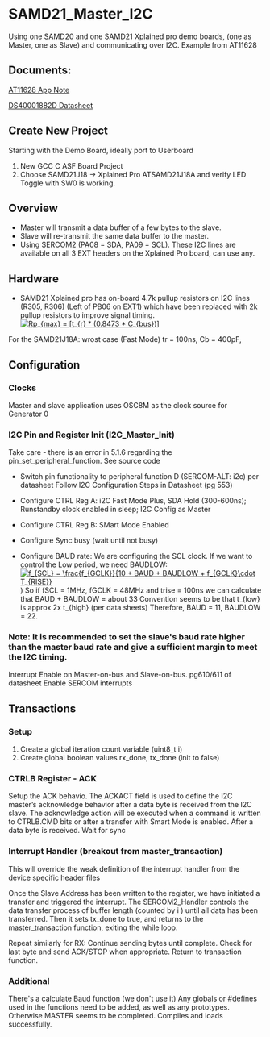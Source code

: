 # SAMD21_Master_I2C
Using one SAMD20 and one SAMD21 Xplained pro demo boards, (one as Master, one as Slave) and communicating over I2C.  Example from AT11628

## Documents:
[AT11628 App Note](https://www.avrfreaks.net/sites/default/files/forum_attachments/Atmel-42631-SAM-D21-SERCOM-I2C-Configura.pdf)

[DS40001882D Datasheet](http://ww1.microchip.com/downloads/en/DeviceDoc/SAMD21-Family-DataSheet-DS40001882D.pdf)

## Create New Project
Starting with the Demo Board, ideally port to Userboard
1. New GCC C ASF Board Project
2. Choose SAMD21J18 -> Xplained Pro ATSAMD21J18A and verify LED Toggle with SW0 is working.

## Overview
* Master will transmit a data buffer of a few bytes to the slave.
* Slave will re-transmit the same data buffer to the master.
* Using SERCOM2 (PA08 = SDA, PA09 = SCL).  These I2C lines are available on all 3 EXT headers on the Xplained Pro board, can use any.

## Hardware
* SAMD21 Xplained pro has on-board 4.7k pullup resistors on I2C lines (R305, R306) (Left of PB06 on EXT1) which have been replaced with 2k pullup resistors to improve signal timing. 
<a href="https://www.codecogs.com/eqnedit.php?latex=Rp_{max}&space;=&space;[t_{r}&space;*&space;(0.8473&space;*&space;C_{bus})]" target="_blank"><img src="https://latex.codecogs.com/gif.latex?Rp_{max}&space;=&space;[t_{r}&space;*&space;(0.8473&space;*&space;C_{bus})]" title="Rp_{max} = [t_{r} * (0.8473 * C_{bus})]" /></a>

For the SAMD21J18A:  wrost case (Fast Mode) tr = 100ns, Cb = 400pF, 

## Configuration
### Clocks
Master and slave application uses OSC8M as the clock source for Generator 0

### I2C Pin and Register Init (I2C_Master_Init)
Take care - there is an error in 5.1.6 regarding the pin_set_peripheral_function.  See source code
* Switch pin functionality to peripheral function D (SERCOM-ALT: i2c) per datasheet 
Follow I2C Configuration Steps in Datasheet (pg 553)

* Configure CTRL Reg A: i2C Fast Mode Plus, SDA Hold (300-600ns); Runstandby clock enabled in sleep; I2C Config as Master
* Configure CTRL Reg B: SMart Mode Enabled
* Configure Sync busy (wait until not busy)
* Configure BAUD rate: We are configuring the SCL clock.  If we want to control the Low period, we need BAUDLOW:
<a href="https://www.codecogs.com/eqnedit.php?latex=f_{SCL}&space;=&space;\frac{f_{GCLK}}{10&space;&plus;&space;BAUD&space;&plus;&space;BAUDLOW&space;&plus;&space;f_{GCLK}\cdot&space;T_{RISE}}" target="_blank"><img src="https://latex.codecogs.com/gif.latex?f_{SCL}&space;=&space;\frac{f_{GCLK}}{10&space;&plus;&space;BAUD&space;&plus;&space;BAUDLOW&space;&plus;&space;f_{GCLK}\cdot&space;T_{RISE}}" title="f_{SCL} = \frac{f_{GCLK}}{10 + BAUD + BAUDLOW + f_{GCLK}\cdot T_{RISE}}" /></a>)
So if fSCL = 1MHz, fGCLK = 48MHz and trise = 100ns we can calculate that BAUD + BAUDLOW = about 33
Convention seems to be that t_{low} is approx 2x t_{high} (per data sheets)
Therefore, BAUD = 11, BAUDLOW = 22.

### Note: It is recommended to set the slave's baud rate higher than the master baud rate and give a sufficient margin to meet the I2C timing.

Interrupt Enable on Master-on-bus and Slave-on-bus. pg610/611 of datasheet
Enable SERCOM interrupts

## Transactions
### Setup
1. Create a global iteration count variable (uint8_t i)
2. Create global boolean values rx_done, tx_done (init to false)
### CTRLB Register - ACK
Setup the ACK behavio.  The ACKACT field is used to define the I2C master’s acknowledge behavior after a data
byte is received from the I2C slave. 
The acknowledge action will be executed when a command is written to CTRLB.CMD bits or after a transfer with Smart Mode is enabled.  After a data byte is received.
Wait for sync

### Interrupt Handler (breakout from master_transaction)
This will override the weak definition of the interrupt handler from the device specific header files

Once the Slave Address has been written to the register, we have initiated a transfer and triggered the interrupt.
The SERCOM2_Handler controls the data transfer process of buffer length (counted by i ) until all data has been transferred.  Then it sets tx_done to true, and returns to the master_transaction function, exiting the while loop.

Repeat similarly for RX: Continue sending bytes until complete. Check for last byte and send ACK/STOP when appropriate.  Return to transaction function.

### Additional
There's a calculate Baud function (we don't use it)
Any globals or #defines used in the functions need to be added, as well as any prototypes.
Otherwise MASTER seems to be completed.  Compiles and loads successfully.









